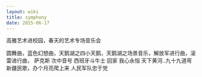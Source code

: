 ```yaml
---
layout: wiki
title: symphony
date: 2015-06-17
---
```


高雅艺术进校园，春天的艺术专场音乐会

圆舞曲，蓝色幻想曲，天鹅湖之四小天鹅，天鹅湖之场景音乐，解放军进行曲，滚雷进行曲，
萨克斯
次中音号
西班牙斗牛士
回家
我心永恒
天下黄河..九十九道弯
新疆民歌，办个月亮爬上来
人民军队忠于党
